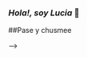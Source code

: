 ### *Hola!, soy Lucia* 👋

##Pase y chusmee

-->
<!--
**lup3z/lup3z** is a ✨ _special_ ✨ repository because its `README.md` (this file) appears on your GitHub profile.

Here are some ideas to get you started:
